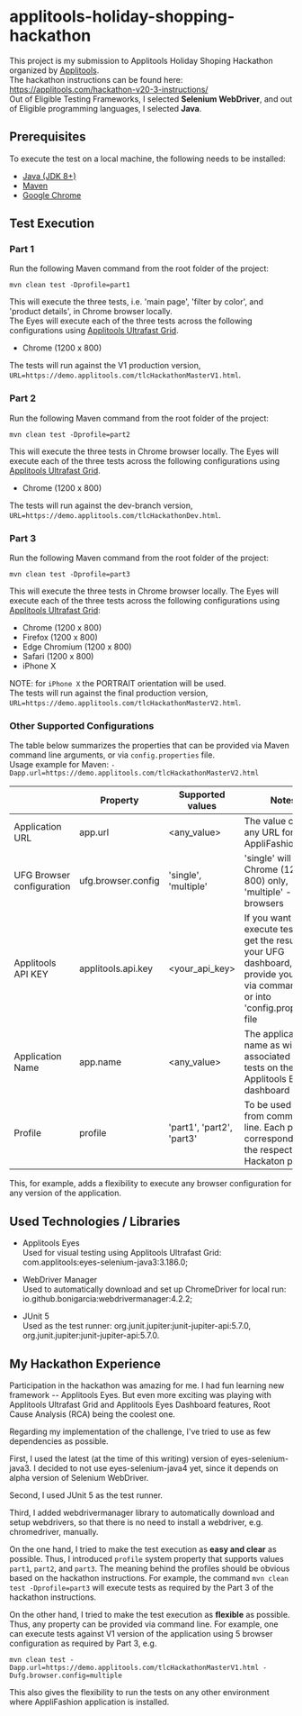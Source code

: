 # applitools-holiday-shopping-hackathon
This project is my submission to Applitools Holiday Shoping Hackathon organized by [Applitools](https://applitools.com/).  
The hackathon instructions can be found here: https://applitools.com/hackathon-v20-3-instructions/  
Out of Eligible Testing Frameworks, I selected **Selenium WebDriver**, and out of Eligible programming languages, I selected
**Java**.

## Prerequisites
To execute the test on a local machine, the following needs to be installed:
* [Java (JDK 8+)](https://www.oracle.com/java/technologies/javase-downloads.html)
* [Maven](https://maven.apache.org/)
* [Google Chrome](https://www.google.com/chrome/)

## Test Execution
### Part 1
Run the following Maven command from the root folder of the project:  

```mvn clean test -Dprofile=part1```  

This will execute the three tests, i.e. 'main page', 'filter by color', and 'product details', in Chrome browser locally.   
The Eyes will execute each of the three tests across the following configurations 
using [Applitools Ultrafast Grid](https://applitools.com/docs/topics/sdk/vg-configuration.html?Highlight=grid).  
* Chrome (1200 x 800)  

The tests will run against the V1 production version, `URL=https://demo.applitools.com/tlcHackathonMasterV1.html`.

### Part 2
Run the following Maven command from the root folder of the project:  

```mvn clean test -Dprofile=part2```  

This will execute the three tests in Chrome browser locally.
The Eyes will execute each of the three tests across the following configurations 
using [Applitools Ultrafast Grid](https://applitools.com/docs/topics/sdk/vg-configuration.html?Highlight=grid).  
* Chrome (1200 x 800)  

The tests will run against the dev-branch version, `URL=https://demo.applitools.com/tlcHackathonDev.html`.

### Part 3
Run the following Maven command from the root folder of the project:  

```mvn clean test -Dprofile=part3```  

This will execute the three tests in Chrome browser locally.
The Eyes will execute each of the three tests across the following configurations
using [Applitools Ultrafast Grid](https://applitools.com/docs/topics/sdk/vg-configuration.html?Highlight=grid):
* Chrome (1200 x 800)
* Firefox (1200 x 800)
* Edge Chromium (1200 x 800)
* Safari (1200 x 800)
* iPhone X  

NOTE: for `iPhone X` the PORTRAIT orientation will be used.  
The tests will run against the final production version, `URL=https://demo.applitools.com/tlcHackathonMasterV2.html`.

### Other Supported Configurations
The table below summarizes the properties that can be provided via Maven command line arguments, 
or via `config.properties` file.  
Usage example for Maven: `-Dapp.url=https://demo.applitools.com/tlcHackathonMasterV2.html`  

|                           | Property           | Supported values      | Notes |
|---------------------------|--------------------|-----------------------|-------|
| Application URL           | app.url            | <any_value>           | The value can be any URL for the AppliFashion app  |
| UFG Browser configuration | ufg.browser.config | 'single', 'multiple'  | 'single' will run for Chrome (1200 x 800) only, 'multiple' - for 5 browsers|
| Applitools API KEY        | applitools.api.key | <your_api_key>        | If you want to execute tests and get the result on your UFG dashboard, provide your key via command line or into 'config.properties' file  |
| Application Name          | app.name           | <any_value>           | The application name as will be associated with tests on the Applitools Eyes dashboard |
| Profile                   | profile            | 'part1', 'part2', 'part3' | To be used only from command line. Each profile corresponds to the respective Hackaton part. |

This, for example, adds a flexibility to execute any browser configuration for any version of the application.

## Used Technologies / Libraries
* Applitools Eyes   
Used for visual testing using Applitools Ultrafast Grid:
com.applitools:eyes-selenium-java3:3.186.0;

* WebDriver Manager  
Used to automatically download and set up ChromeDriver for local run: io.github.bonigarcia:webdrivermanager:4.2.2;

* JUnit 5  
Used as the test runner: org.junit.jupiter:junit-jupiter-api:5.7.0,
org.junit.jupiter:junit-jupiter-api:5.7.0.


## My Hackathon Experience

Participation in the hackathon was amazing for me. I had fun learning new framework -- Applitools Eyes.
But even more exciting was playing with Applitools Ultrafast Grid and Applitools Eyes Dashboard features,
Root Cause Analysis (RCA) being the coolest one.

Regarding my implementation of the challenge, I've tried to use as few dependencies as possible.

First, I used the latest (at the time of this writing) version of eyes-selenium-java3.
I decided to not use eyes-selenium-java4 yet, since it depends on alpha version of Selenium WebDriver.

Second, I used JUnit 5 as the test runner.

Third, I added webdrivermanager library to automatically download and setup webdrivers,
so that there is no need to install a webdriver, e.g. chromedriver, manually.

On the one hand, I tried to make the test execution as **easy and clear** as possible.
Thus, I introduced `profile` system property that supports values `part1`, `part2`, and `part3`.
The meaning behind the profiles should be obvious based on the hackathon instructions.
For example, the command `mvn clean test -Dprofile=part3` will execute tests 
as required by the Part 3 of the hackathon instructions.

On the other hand, I tried to make the test execution as **flexible** as possible.
Thus, any property can be provided via command line.
For example, one can execute tests against V1 version of the application using 5 browser configuration
as required by Part 3, e.g.  

`mvn clean test -Dapp.url=https://demo.applitools.com/tlcHackathonMasterV1.html -Dufg.browser.config=multiple`  

This also gives the flexibility to run the tests on any other environment where AppliFashion application is installed.


